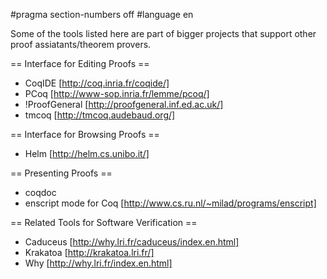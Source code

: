 #pragma section-numbers off
#language en

Some of the tools listed here are part of bigger projects that support other proof assiatants/theorem provers.

== Interface for Editing Proofs ==

 * CoqIDE [http://coq.inria.fr/coqide/]
 * PCoq [http://www-sop.inria.fr/lemme/pcoq/]
 * !ProofGeneral [http://proofgeneral.inf.ed.ac.uk/]
 * tmcoq [http://tmcoq.audebaud.org/]

== Interface for Browsing Proofs ==

 * Helm [http://helm.cs.unibo.it/]

== Presenting Proofs ==

 * coqdoc 
 * enscript mode for Coq [http://www.cs.ru.nl/~milad/programs/enscript]

== Related Tools for Software Verification ==

 * Caduceus [http://why.lri.fr/caduceus/index.en.html]
 * Krakatoa [http://krakatoa.lri.fr/]
 * Why [http://why.lri.fr/index.en.html]
 
